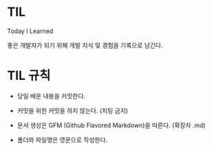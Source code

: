 # TIL
Today I Learned

좋은 개발자가 되기 위해 개발 지식 및 경험을 기록으로 남긴다.

# TIL 규칙

- 당일 배운 내용을 커밋한다.

- 커밋을 위한 커밋을 하지 않는다. (치팅 금지)

- 문서 생성은 GFM (Github Flavored Markdown)을 따른다. (확장자 .md)

- 폴더와 파일명은 영문으로 작성한다.


